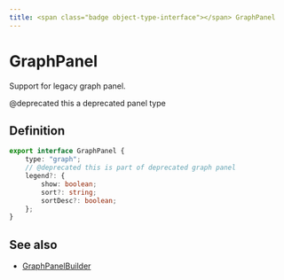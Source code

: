 ```yaml
---
title: <span class="badge object-type-interface"></span> GraphPanel
---
```

# <span class="badge object-type-interface"></span> GraphPanel

Support for legacy graph panel.

@deprecated this a deprecated panel type

## Definition

```typescript
export interface GraphPanel {
	type: "graph";
	// @deprecated this is part of deprecated graph panel
	legend?: {
		show: boolean;
		sort?: string;
		sortDesc?: boolean;
	};
}

```
## See also

 * <span class="badge builder"></span> [GraphPanelBuilder](./builder-GraphPanelBuilder.md)
